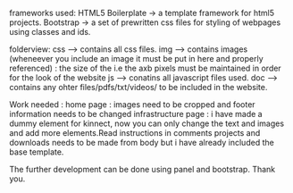 <!-- For the Acs Lab Website -->

frameworks used:
HTML5 Boilerplate -> a template framework for html5 projects.
Bootstrap -> a set of prewritten css files for styling of webpages using classes and ids.

folderview:
css --> contains all css files.
img --> contains images  (wheneever you include an image it must be put in here and properly referenced)
	: the size of the i.e the axb pixels must be maintained in order for the look of the website
js --> conatins all javascript files used.
doc --> contains any ohter files/pdfs/txt/videos/ to be included in the website.

Work needed :
home page : images need to be cropped and footer information needs to be changed
infrastructure page : i have made a dummy element for kinnect, now you can only change the text and images and add more elements.Read instructions in comments
projects and downloads needs to be made from body but i have already included the base template.

The further development can be done using panel and bootstrap.
Thank you.